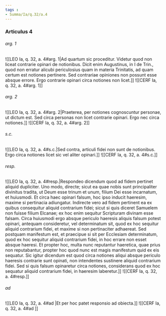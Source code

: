 ```yaml
---
tags : 
- Summa/Ia/q.32/a.4
---
```


### Articulus 4

###### arg. 1
![[LEO Ia, q. 32, a. 4#arg. 1|Ad quartum sic proceditur. Videtur quod non liceat contrarie opinari de notionibus. Dicit enim Augustinus, in I de Trin., quod non erratur alicubi periculosius quam in materia Trinitatis, ad quam certum est notiones pertinere. Sed contrariae opiniones non possunt esse absque errore. Ergo contrarie opinari circa notiones non licet.]]
![[CERF Ia, q. 32, a. 4#arg. 1]]

###### arg. 2
![[LEO Ia, q. 32, a. 4#arg. 2|Praeterea, per notiones cognoscuntur personae, ut dictum est. Sed circa personas non licet contrarie opinari. Ergo nec circa notiones.]]
![[CERF Ia, q. 32, a. 4#arg. 2]]

###### s.c.
![[LEO Ia, q. 32, a. 4#s.c.|Sed contra, articuli fidei non sunt de notionibus. Ergo circa notiones licet sic vel aliter opinari.]]
![[CERF Ia, q. 32, a. 4#s.c.]]

###### resp.
![[LEO Ia, q. 32, a. 4#resp.|Respondeo dicendum quod ad fidem pertinet aliquid dupliciter. Uno modo, directe; sicut ea quae nobis sunt principaliter divinitus tradita, ut Deum esse trinum et unum, filium Dei esse incarnatum, et huiusmodi. Et circa haec opinari falsum, hoc ipso inducit haeresim, maxime si pertinacia adiungatur. Indirecte vero ad fidem pertinent ea ex quibus consequitur aliquid contrarium fidei; sicut si quis diceret Samuelem non fuisse filium Elcanae; ex hoc enim sequitur Scripturam divinam esse falsam. Circa huiusmodi ergo absque periculo haeresis aliquis falsum potest opinari, antequam consideretur, vel determinatum sit, quod ex hoc sequitur aliquid contrarium fidei, et maxime si non pertinaciter adhaereat. Sed postquam manifestum est, et praecipue si sit per Ecclesiam determinatum, quod ex hoc sequitur aliquid contrarium fidei, in hoc errare non esset absque haeresi. Et propter hoc, multa nunc reputantur haeretica, quae prius non reputabantur, propter hoc quod nunc est magis manifestum quid ex eis sequatur. Sic igitur dicendum est quod circa notiones aliqui absque periculo haeresis contrarie sunt opinati, non intendentes sustinere aliquid contrarium fidei. Sed si quis falsum opinaretur circa notiones, considerans quod ex hoc sequatur aliquid contrarium fidei, in haeresim laberetur.]]
![[CERF Ia, q. 32, a. 4#resp.]]

###### ad 
![[LEO Ia, q. 32, a. 4#ad |Et per hoc patet responsio ad obiecta.]]
![[CERF Ia, q. 32, a. 4#ad ]]


